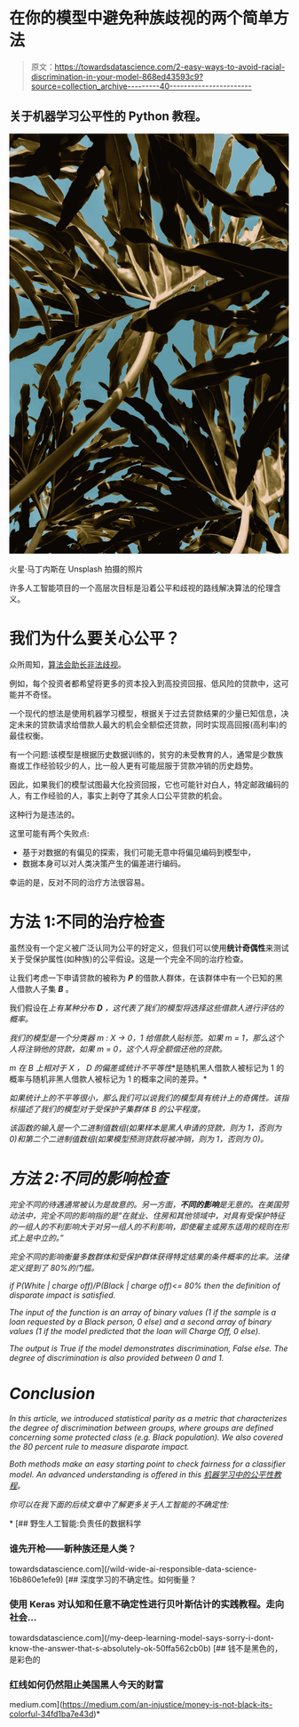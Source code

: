 # 在你的模型中避免种族歧视的两个简单方法

> 原文：<https://towardsdatascience.com/2-easy-ways-to-avoid-racial-discrimination-in-your-model-868ed43593c9?source=collection_archive---------40----------------------->

## 关于机器学习公平性的 Python 教程。

![](img/a32854a0f94aa765845f324101954970.png)

火星·马丁内斯在 Unsplash 拍摄的照片

许多人工智能项目的一个高层次目标是沿着公平和歧视的路线解决算法的伦理含义。

# 我们为什么要关心公平？

众所周知，[算法会助长非法歧视](/machine-learning-and-discrimination-2ed1a8b01038)。

例如，每个投资者都希望将更多的资本投入到高投资回报、低风险的贷款中，这可能并不奇怪。

一个现代的想法是使用机器学习模型，根据关于过去贷款结果的少量已知信息，决定未来的贷款请求给借款人最大的机会全额偿还贷款，同时实现高回报(高利率)的最佳权衡。

有一个问题:该模型是根据历史数据训练的，贫穷的未受教育的人，通常是少数族裔或工作经验较少的人，比一般人更有可能屈服于贷款冲销的历史趋势。

因此，如果我们的模型试图最大化投资回报，它也可能针对白人，特定邮政编码的人，有工作经验的人，事实上剥夺了其余人口公平贷款的机会。

这种行为是违法的。

这里可能有两个失败点:

*   基于对数据的有偏见的探索，我们可能无意中将偏见编码到模型中，
*   数据本身可以对人类决策产生的偏差进行编码。

幸运的是，反对不同的治疗方法很容易。

# 方法 1:不同的治疗检查

虽然没有一个定义被广泛认同为公平的好定义，但我们可以使用**统计奇偶性**来测试关于受保护属性(如种族)的公平假设。这是一个完全不同的治疗检查。

让我们考虑一下申请贷款的被称为 ***P*** 的借款人群体，在该群体中有一个已知的黑人借款人子集 ***B*** 。

我们假设在*上有某种分布 ***D*** ，这代表了我们的模型将选择这些借款人进行评估的概率。*

*我们的模型是一个分类器 *m* : *X* → *0，1* 给借款人贴标签。如果 m = 1，那么这个人将注销他的贷款，如果 m = 0，这个人将全额偿还他的贷款。*

**m* 在 *B* 上相对于 *X* ， *D* 的偏差或**统计不平等性**是随机黑人借款人被标记为 1 的概率与随机非黑人借款人被标记为 1 的概率之间的差异。*

*如果统计上的不平等很小，那么我们可以说我们的模型具有统计上的奇偶性。该指标描述了我们的模型对于受保护子集群体 *B* 的公平程度。*

*该函数的输入是一个二进制值数组(如果样本是黑人申请的贷款，则为 1，否则为 0)和第二个二进制值数组(如果模型预测贷款将被冲销，则为 1，否则为 0)。*

# *方法 2:不同的影响检查*

*完全不同的待遇通常被认为是故意的。另一方面，**不同的影响**是无意的。在美国劳动法中，完全不同的影响指的是“在就业、住房和其他领域中，对具有受保护特征的一组人的不利影响大于对另一组人的不利影响，即使雇主或房东适用的规则在形式上是中立的。”*

*完全不同的影响衡量多数群体和受保护群体获得特定结果的条件概率的比率。法律定义提到了 80%的门槛。*

*if P(White | charge off)/P(Black | charge off)<= 80% then the definition of disparate impact is satisfied.*

*The input of the function is an array of binary values (1 if the sample is a loan requested by a Black person, 0 else) and a second array of binary values (1 if the model predicted that the loan will Charge Off, 0 else).*

*The output is True if the model demonstrates discrimination, False else. The degree of discrimination is also provided between 0 and 1.*

# *Conclusion*

*In this article, we introduced statistical parity as a metric that characterizes the degree of discrimination between groups, where groups are defined concerning some protected class (e.g. Black population). We also covered the 80 percent rule to measure disparate impact.*

*Both methods make an easy starting point to check fairness for a classifier model. An advanced understanding is offered in this [机器学习中的公平性教程](/a-tutorial-on-fairness-in-machine-learning-3ff8ba1040cb)。*

*你可以在我下面的后续文章中了解更多关于人工智能的不确定性:*

*[](/wild-wide-ai-responsible-data-science-16b860e1efe9) [## 野生人工智能:负责任的数据科学

### 谁先开枪——新种族还是人类？

towardsdatascience.com](/wild-wide-ai-responsible-data-science-16b860e1efe9) [](/my-deep-learning-model-says-sorry-i-dont-know-the-answer-that-s-absolutely-ok-50ffa562cb0b) [## 深度学习的不确定性。如何衡量？

### 使用 Keras 对认知和任意不确定性进行贝叶斯估计的实践教程。走向社会…

towardsdatascience.com](/my-deep-learning-model-says-sorry-i-dont-know-the-answer-that-s-absolutely-ok-50ffa562cb0b) [](https://medium.com/an-injustice/money-is-not-black-its-colorful-34fd1ba7e43d) [## 钱不是黑色的，是彩色的

### 红线如何仍然阻止美国黑人今天的财富

medium.com](https://medium.com/an-injustice/money-is-not-black-its-colorful-34fd1ba7e43d)*
